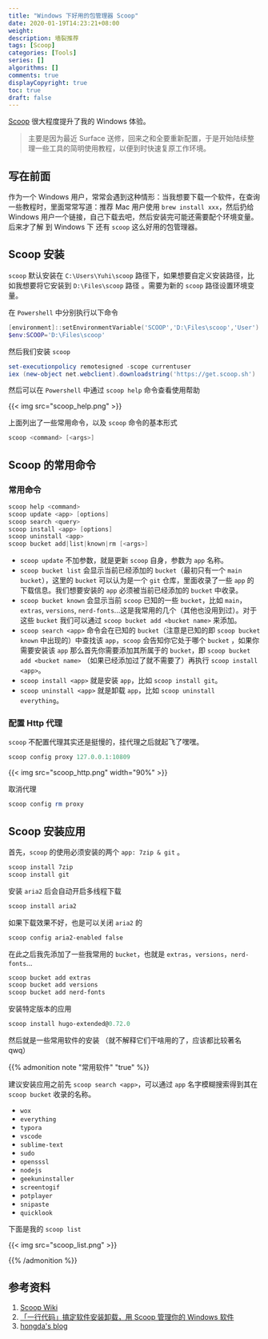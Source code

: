 ```yaml
---
title: "Windows 下好用的包管理器 Scoop"
date: 2020-01-19T14:23:21+08:00
weight: 
description: 墙裂推荐
tags: [Scoop]
categories: [Tools]
series: []
algorithms: []
comments: true
displayCopyright: true
toc: true
draft: false
---
```


[Scoop](https://scoop.sh/) 很大程度提升了我的 Windows 体验。

<!--more-->

> 主要是因为最近 Surface 送修，回来之和全要重新配置，于是开始陆续整理一些工具的简明使用教程，以便到时快速复原工作环境。

## 写在前面

作为一个 Windows 用户，常常会遇到这种情形：当我想要下载一个软件，在查询一些教程时，里面常常写道：推荐 Mac 用户使用 `brew install xxx`，然后扔给 Windows 用户一个链接，自己下载去吧，然后安装完可能还需要配个环境变量。后来才了解 到 Windows 下 还有 `scoop` 这么好用的包管理器。

## Scoop 安装

`scoop` 默认安装在 `C:\Users\Yuhi\scoop` 路径下，如果想要自定义安装路径，比如我想要将它安装到 `D:\Files\scoop` 路径 。需要为新的 `scoop` 路径设置环境变量。

在 `Powershell` 中分别执行以下命令

```powershell
[environment]::setEnvironmentVariable('SCOOP','D:\Files\scoop','User')
$env:SCOOP='D:\Files\scoop'
```

然后我们安装 `scoop`

```powershell
set-executionpolicy remotesigned -scope currentuser
iex (new-object net.webclient).downloadstring('https://get.scoop.sh')
```

然后可以在 `Powershell` 中通过 `scoop help` 命令查看使用帮助

{{< img src="scoop_help.png" >}}

上面列出了一些常用命令，以及 `scoop` 命令的基本形式

```powershell
scoop <command> [<args>]
```

## Scoop 的常用命令

### 常用命令

```cpp
scoop help <command>
scoop update <app> [options]
scoop search <query>
scoop install <app> [options]
scoop uninstall <app>
scoop bucket add|list|known|rm [<args>]
```

+ `scoop update` 不加参数，就是更新 `scoop` 自身，参数为 `app` 名称。
+ `scoop bucket list` 会显示当前已经添加的 `bucket`（最初只有一个 `main bucket`），这里的 `bucket` 可以认为是一个 `git` 仓库，里面收录了一些 `app` 的下载信息。我们想要安装的 `app` 必须被当前已经添加的 `bucket` 中收录。
+ `scoop bucket known` 会显示当前 `scoop` 已知的一些 `bucket`，比如 `main`，`extras`, `versions`, `nerd-fonts`...这是我常用的几个（其他也没用到过）。对于这些 `bucket` 我们可以通过 `scoop bucket add <bucket name>` 来添加。
+ `scoop search <app>` 命令会在已知的 `bucket`（注意是已知的即 `scoop bucket known` 中出现的）中查找该 `app`，`scoop` 会告知你它处于哪个 `bucket` ，如果你需要安装该 `app` 那么首先你需要添加其所属于的 `bucket`，即 `scoop bucket add <bucket name>` （如果已经添加过了就不需要了）再执行 `scoop install <app>`。
+ `scoop install <app>` 就是安装 `app`，比如 `scoop install git`。
+ `scoop uninstall <app>` 就是卸载 `app`，比如 `scoop uninstall everything`。

### 配置 Http 代理

`scoop` 不配置代理其实还是挺慢的，挂代理之后就起飞了嘿嘿。

```powershell
scoop config proxy 127.0.0.1:10809
```

{{< img src="scoop_http.png" width="90%" >}}

取消代理

```powershell
scoop config rm proxy
```

## Scoop 安装应用

首先，`scoop` 的使用必须安装的两个 `app: 7zip & git` 。

```powershell
scoop install 7zip
scoop install git
```

安装 `aria2` 后会自动开启多线程下载

```powershell
scoop install aria2
```

如果下载效果不好，也是可以关闭 `aria2` 的

```powershell
scoop config aria2-enabled false 
```

在此之后我先添加了一些我常用的 `bucket`，也就是 `extras`，`versions`，`nerd-fonts`...

```powershell
scoop bucket add extras
scoop bucket add versions
scoop bucket add nerd-fonts
```

安装特定版本的应用

```powershell
scoop install hugo-extended@0.72.0
```

然后就是一些常用软件的安装 （就不解释它们干啥用的了，应该都比较著名 qwq）

{{% admonition note "常用软件" "true" %}}

建议安装应用之前先 `scoop search <app>`，可以通过 `app` 名字模糊搜索得到其在 `scoop bucket` 收录的名称。

+ `wox`
+ `everything`
+ `typora`
+ `vscode`
+ `sublime-text`
+ `sudo`
+ `opensssl`
+ `nodejs`
+ `geekuninstaller`
+ `screentogif`
+ `potplayer`
+ `snipaste`
+ `quicklook`

下面是我的 `scoop list`

{{< img src="scoop_list.png" >}}

{{% /admonition %}}

## 参考资料

1. [Scoop Wiki](https://github.com/lukesampson/scoop/wiki)
2.  [「一行代码」搞定软件安装卸载，用 Scoop 管理你的 Windows 软件](https://sspai.com/post/52496)
3. [hongda's blog](https://www.cnblogs.com/hongdada/p/11844277.html)